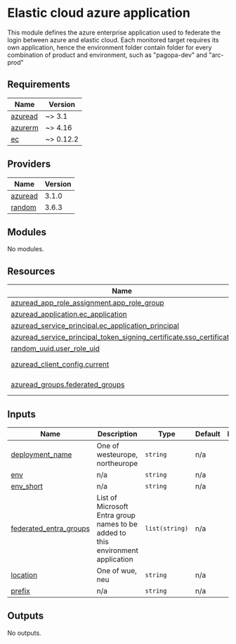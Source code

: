 # Elastic cloud azure application

This module defines the azure enterprise application used to federate the login between azure and elastic cloud.
Each monitored target requires its own application, hence the environment folder contain folder for every combination of
product and environment, such as "pagopa-dev" and "arc-prod"


<!-- markdownlint-disable -->
<!-- BEGIN_TF_DOCS -->
## Requirements

| Name | Version |
|------|---------|
| <a name="requirement_azuread"></a> [azuread](#requirement\_azuread) | ~> 3.1 |
| <a name="requirement_azurerm"></a> [azurerm](#requirement\_azurerm) | ~> 4.16 |
| <a name="requirement_ec"></a> [ec](#requirement\_ec) | ~> 0.12.2 |

## Providers

| Name | Version |
|------|---------|
| <a name="provider_azuread"></a> [azuread](#provider\_azuread) | 3.1.0 |
| <a name="provider_random"></a> [random](#provider\_random) | 3.6.3 |

## Modules

No modules.

## Resources

| Name | Type |
|------|------|
| [azuread_app_role_assignment.app_role_group](https://registry.terraform.io/providers/hashicorp/azuread/latest/docs/resources/app_role_assignment) | resource |
| [azuread_application.ec_application](https://registry.terraform.io/providers/hashicorp/azuread/latest/docs/resources/application) | resource |
| [azuread_service_principal.ec_application_principal](https://registry.terraform.io/providers/hashicorp/azuread/latest/docs/resources/service_principal) | resource |
| [azuread_service_principal_token_signing_certificate.sso_certificate](https://registry.terraform.io/providers/hashicorp/azuread/latest/docs/resources/service_principal_token_signing_certificate) | resource |
| [random_uuid.user_role_uid](https://registry.terraform.io/providers/hashicorp/random/latest/docs/resources/uuid) | resource |
| [azuread_client_config.current](https://registry.terraform.io/providers/hashicorp/azuread/latest/docs/data-sources/client_config) | data source |
| [azuread_groups.federated_groups](https://registry.terraform.io/providers/hashicorp/azuread/latest/docs/data-sources/groups) | data source |

## Inputs

| Name | Description | Type | Default | Required |
|------|-------------|------|---------|:--------:|
| <a name="input_deployment_name"></a> [deployment\_name](#input\_deployment\_name) | One of westeurope, northeurope | `string` | n/a | yes |
| <a name="input_env"></a> [env](#input\_env) | n/a | `string` | n/a | yes |
| <a name="input_env_short"></a> [env\_short](#input\_env\_short) | n/a | `string` | n/a | yes |
| <a name="input_federated_entra_groups"></a> [federated\_entra\_groups](#input\_federated\_entra\_groups) | List of Microsoft Entra group names to be added to this environment application | `list(string)` | n/a | yes |
| <a name="input_location"></a> [location](#input\_location) | One of wue, neu | `string` | n/a | yes |
| <a name="input_prefix"></a> [prefix](#input\_prefix) | n/a | `string` | n/a | yes |

## Outputs

No outputs.
<!-- END_TF_DOCS -->
